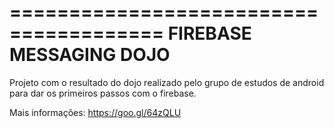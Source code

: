 =======================================
FIREBASE MESSAGING DOJO
=======================================
Projeto com o resultado do dojo realizado pelo grupo de estudos de android para dar os primeiros passos com o firebase.

Mais informações: https://goo.gl/64zQLU
